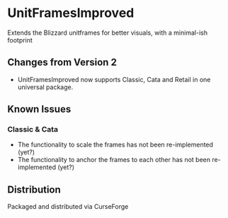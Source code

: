 # UnitFramesImproved
Extends the Blizzard unitframes for better visuals, with a minimal-ish footprint

## Changes from Version 2
- UnitFramesImproved now supports Classic, Cata and Retail in one universal package.

## Known Issues
### Classic & Cata
- The functionality to scale the frames has not been re-implemented (yet?)
- The functionality to anchor the frames to each other has not been re-implemented (yet?)

## Distribution
Packaged and distributed via CurseForge
